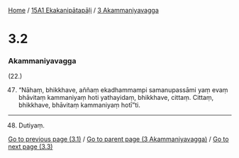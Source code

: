 
[Home](/) / [15A1 Ekakanipātapāḷi](../../15A1.md) / [3 Akammaniyavagga](../3.md)

# 3.2

### Akammaniyavagga

(22.)

47. “Nāhaṃ, bhikkhave, aññaṃ ekadhammampi samanupassāmi yaṃ evaṃ bhāvitaṃ kammaniyaṃ hoti yathayidaṃ, bhikkhave, cittaṃ. Cittaṃ, bhikkhave, bhāvitaṃ kammaniyaṃ hotī”ti.

---

48. Dutiyaṃ.



[Go to previous page (3.1)](3.1.md) / [Go to parent page (3 Akammaniyavagga)](../3.md) / [Go to next page (3.3)](3.3.md)


